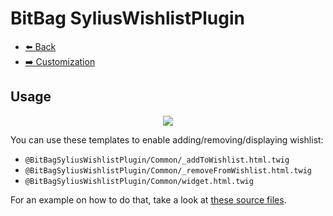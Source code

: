 # BitBag SyliusWishlistPlugin

- [⬅️ Back](../README.md#overview)
- [➡️ Customization](./03-customization.md)

## Usage

<div align="center">
    <img src="doc/index.png"/>
</div>

You can use these templates to enable adding/removing/displaying wishlist:

- `@BitBagSyliusWishlistPlugin/Common/_addToWishlist.html.twig`
- `@BitBagSyliusWishlistPlugin/Common/_removeFromWishlist.html.twig`
- `@BitBagSyliusWishlistPlugin/Common/widget.html.twig`

For an example on how to do that, take a look at [these source files](https://github.com/BitBagCommerce/SyliusWishlistPlugin/tree/master/tests/Application/templates/bundles/SyliusShopBundle).
